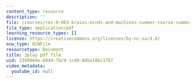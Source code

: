 ```yaml
---
content_type: resource
description: ''
file: /courses/res-9-003-brains-minds-and-machines-summer-course-summer-2015/2399904e604d7bc91c488dba18bc17b7_3Mvzp5xvEXA.pdf
file_type: application/pdf
learning_resource_types: []
license: https://creativecommons.org/licenses/by-nc-sa/4.0/
ocw_type: OCWFile
resourcetype: Document
title: 3play pdf file
uid: 2399904e-604d-7bc9-1c48-8dba18bc17b7
video_metadata:
  youtube_id: null
---
```

